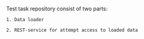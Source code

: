 Test task repository consist of two parts:

    1. Data loader

    2. REST-service for attempt access to loaded data


